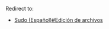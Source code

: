 Redirect to:

*   [Sudo (Español)#Edición de archivos](/index.php/Sudo_(Espa%C3%B1ol)#Edici.C3.B3n_de_archivos "Sudo (Español)")